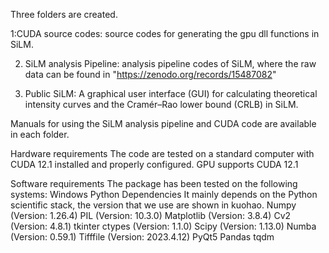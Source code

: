 Three folders are created. 

 1:CUDA source codes: source codes for generating the gpu dll functions in SiLM.

2. SiLM analysis Pipeline: analysis pipeline codes of SiLM, where the raw data can be found in "https://zenodo.org/records/15487082"
   
3. Public SiLM: A graphical user interface (GUI) for calculating theoretical intensity curves and the Cramér–Rao lower bound (CRLB) in SiLM.

Manuals for using the SiLM analysis pipeline and CUDA code are available in each folder.

Hardware requirements
The code are tested on a standard computer with CUDA 12.1 installed and properly configured. GPU supports CUDA 12.1 

Software requirements
The package has been tested on the following systems:
Windows
Python Dependencies
It mainly depends on the Python scientific stack, the version that we use are shown in kuohao.
Numpy (Version: 1.26.4)
PIL (Version: 10.3.0)
Matplotlib (Version: 3.8.4)
Cv2 (Version: 4.8.1)
tkinter
ctypes (Version: 1.1.0)
Scipy (Version: 1.13.0)
Numba (Version: 0.59.1)
Tifffile  (Version: 2023.4.12)
PyQt5
Pandas
tqdm


